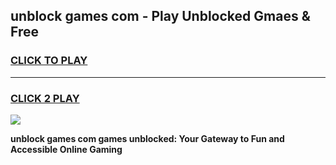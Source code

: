 
## unblock games com - Play Unblocked Gmaes & Free
<h3>
<a href="https://premium.freeplayer.one?title=unblock_games_com&ref=20F">CLICK TO PLAY</a></h3>
<hr>

<h3>
<a href="https://premium.freeplayer.one?title=unblock_games_com&ref=20F">CLICK 2 PLAY</a>
  
</h3>

<a href="https://premium.freeplayer.one?title=unblock_games_com&ref=20F/"><img src="https://clearcache.store/games.png"></a>


**unblock games com games unblocked: Your Gateway to Fun and Accessible Online Gaming**
